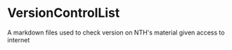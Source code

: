 # VersionControlList
A markdown files used to check version on NTH's material given access to internet
